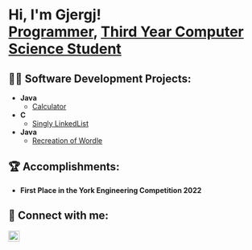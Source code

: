 <h1>Hi, I'm Gjergj! <br/><a href="https://github.com/Gjergj-Kroqi">Programmer</a>, <a href="https://www.linkedin.com/in/gjergj-kroqi/">Third Year Computer Science Student</a></h1>

<h2>👨‍💻 Software Development Projects:</h2>

- <b>Java</b>
  - [Calculator](https://github.com/Gjergj-Kroqi/Calculator)   
- <b>C</b>
  - [Singly LinkedList](https://github.com/Gjergj-Kroqi/Singly-Linked-List) 
- <b>Java</b>
  - [Recreation of Wordle](https://github.com/Gjergj-Kroqi/Wordle)
  
<h2>🏆 Accomplishments:</h2>

- <b>First Place in the York Engineering Competition 2022</b>

<h2> 🤳 Connect with me:</h2>

[<img align="left" alt="JoshMadakor | LinkedIn" width="22px" src="https://cdn.jsdelivr.net/npm/simple-icons@v3/icons/linkedin.svg" />][linkedin]

[linkedin]: https://www.linkedin.com/in/gjergj-kroqi/

<!--
**joshmadakor1/joshmadakor1** is a ✨ _special_ ✨ repository because its `README.md` (this file) appears on your GitHub profile.

Here are some ideas to get you started:

- 🔭 I’m currently working on ...
- 🌱 I’m currently learning ...
- 👯 I’m looking to collaborate on ...
- 🤔 I’m looking for help with ...
- 💬 Ask me about ...
- 📫 How to reach me: ...
- 😄 Pronouns: ...
- ⚡ Fun fact: ...
-->
